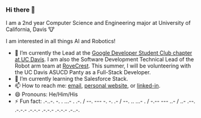 ### Hi there 👋
I am a 2nd year Computer Science and Engineering major at University of California, Davis :cow:

I am interested in all things AI and Robotics!

- 🔭 I’m currently the Lead at the [Google Developer Student Club chapter at UC Davis](https://ucdavisdsc.com/). I am also the Software Development Technical Lead of the Robot arm team at [RoveCrest](http://rovecrest.com/). This summer, I will be volunteering with the UC Davis ASUCD Panty as a Full-Stack Developer. 
- 🌱 I’m currently learning the Salesforce Stack.
- 📫 How to reach me: [email](mailto:adityaaravi6@gmail.com), [personal website](https://sites.google.com/view/adityaaravi), or [linked-in](https://www.linkedin.com/in/adityaaravi6/). 
- 😄 Pronouns: He/Him/His
- ⚡ Fun fact: 
    .-..-. -. . ...- . .-. / --. --- -. -. .- / --. .. ...- . / -.-- --- ..- / ..- .--. .-.-.- .-.-.- .-.-.- .-.-.- .-..-.


<!--
**AdityaaRavi/AdityaaRavi** is a ✨ _special_ ✨ repository because its `README.md` (this file) appears on your GitHub profile.

Here are some ideas to get you started:

- 🔭 I’m currently working on ...
- 🌱 I’m currently learning ...
- 👯 I’m looking to collaborate on ...
- 🤔 I’m looking for help with ...
- 💬 Ask me about ...
- 📫 How to reach me: ...
- 😄 Pronouns: ...
- ⚡ Fun fact: ...
-->

